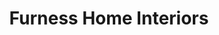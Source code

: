 ---
title: "Furness Home Interiors"
url: /barrow-in-furness/furness-home-interiors/
shop: Raumausstattung
---